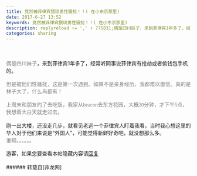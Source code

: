 ```yaml
---
title: 竟然被菲律宾猥琐男性骚扰！！( 在小东京那里)
date: 2017-6-27 13:52
keywords: 竟然被菲律宾猥琐男性骚扰！！( 在小东京那里)
description: replyreload += ',' + 775831;偶是四川妹子，来到菲律宾1年多了，经常听同事说菲律宾有抢劫或者偷钱包手机的。但是被他们性骚扰，这是第一次遇到。如果不是亲身经历，我都难以置信。真的是林子大了，什么鸟都有！上周末和朋友约了去吃饭，我家从beacon去东方花园，大概20分钟，才下午5点，我想着大白天就走过去。刚一出大楼，还没走几步，就看见老远一个菲律宾人盯着我看。当时我心想这里的华人对于他们来说是“外国人”，可能觉得新鲜好奇吧，就没想那么多。 谁知。。。。。。游客，如果您要查看本帖隐藏内容请回复
categories: sharing
---
```

<td class="t_f" id="postmessage_775831">

<script type="44e282c6f2e133157e15d47e-text/javascript">replyreload += ',' + 775831;</script><br/>
<br/>
<div align="left"><font face="微软雅黑"><font color="#808080">偶是四川妹子</font></font><img alt="" border="0" onclick="" onmouseover="" smilieid="150" src="static/image/smiley/default/tongue.gif"/>，来到菲律宾1年多了，经常听同事说菲律宾有抢劫或者偷钱包手机的。</div><div align="left"><font face="微软雅黑"><font color="#808080"><br/>
</font></font></div><div align="left"><font face="微软雅黑"><font color="#808080">但是被他们性骚扰，这是第一次遇到。如果不是亲身经历，我都难以置信。真的是林子大了，什么鸟都有！</font></font><img alt="" border="0" onclick="" onmouseover="" smilieid="2" src="static/image/smiley/default/sad.gif"/></div><div align="left"><font face="微软雅黑"><font color="#808080"><br/>
</font></font></div><div align="left"><font face="微软雅黑"><font color="#808080">上周末和朋友约了去吃饭，我家从beacon去东方花园，大概20分钟，才下午5点，我想着大白天就走过去。</font></font></div><br/>
<div align="left">刚一出大楼，还没走几步，就看见老远一个菲律宾人盯着我看。当时我心想这里的华人对于他们来说是“外国人”，可能觉得新鲜好奇吧，就没想那么多。</div><div align="left"><font face="微软雅黑"><font color="#808080"> 谁知。。。。。。</font></font></div><div align="left"><font face="微软雅黑"><font color="#808080"><br/>
</font></font></div><div align="left"><div class="locked">游客，如果您要查看本帖隐藏内容请<a data-cf-modified-44e282c6f2e133157e15d47e-="" href="forum.php?mod=post&amp;action=reply&amp;fid=47&amp;tid=228887" onclick="if (!window.__cfRLUnblockHandlers) return false; showWindow('reply', this.href)">回复</a></div></div><br/>
</td>
###### 转载自[菲龙网]
